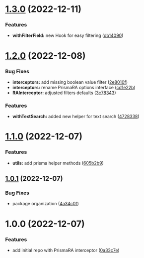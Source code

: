 # [1.3.0](https://github.com/ra-libs/nestjs/compare/v1.2.0...v1.3.0) (2022-12-11)


### Features

* **withFilterField:** new Hook for easy filtering ([db14090](https://github.com/ra-libs/nestjs/commit/db14090cabdb35856e91b9e3d9b98ad12e896ffa))

# [1.2.0](https://github.com/ra-libs/nestjs/compare/v1.1.0...v1.2.0) (2022-12-08)


### Bug Fixes

* **interceptors:** add missing boolean value filter ([2e8010f](https://github.com/ra-libs/nestjs/commit/2e8010f3d24c2ee8147bc4797908dd767f6e7a85))
* **interceptors:** rename PrismaRA options interface ([cd1e22b](https://github.com/ra-libs/nestjs/commit/cd1e22b9703a86e2251c73eb4be31496cd0efee4))
* **RAInterceptor:** adjusted filters defaults ([3c78343](https://github.com/ra-libs/nestjs/commit/3c783436b0dae5cd42fe7b38507a2e0ce7f43af5))


### Features

* **withTextSearch:** added new helper for text search ([4728338](https://github.com/ra-libs/nestjs/commit/4728338a31c88d2615201af4fad920ecd4d0eece))

# [1.1.0](https://github.com/ra-libs/nestjs/compare/v1.0.1...v1.1.0) (2022-12-07)


### Features

* **utils:** add prisma helper methods ([605b2b9](https://github.com/ra-libs/nestjs/commit/605b2b91e67d365d5db4bd071cbcc1660e050015))

## [1.0.1](https://github.com/ra-libs/nestjs/compare/v1.0.0...v1.0.1) (2022-12-07)


### Bug Fixes

* package organization ([4a34c0f](https://github.com/ra-libs/nestjs/commit/4a34c0fda15d844b87998856afa324d888f21af4))

# 1.0.0 (2022-12-07)


### Features

* add initial repo with PrismaRA interceptor ([0a33c7e](https://github.com/ra-libs/nestjs/commit/0a33c7e3d8bbbfcff58f529215aaa2d3b71dcfbd))
